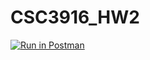 # CSC3916_HW2
[![Run in Postman](https://run.pstmn.io/button.svg)](https://app.getpostman.com/run-collection/c0ef57cc7a9cf57ec3ea#?env%5BHomework2%5D=W3sia2V5IjoidG9rZW4iLCJ2YWx1ZSI6IkpXVCBleUpoYkdjaU9pSklVekkxTmlJc0luUjVjQ0k2SWtwWFZDSjkuZXlKcFpDSTZJakF5TjJSbFpUbGxZV0UzTkdaaU5qSTBZemxoWWpOaE0yTm1aR015WTJOalpqazROVFUzT0dFaUxDSjFjMlZ5Ym1GdFpTSTZJa3BsY21WdGVTSXNJbWxoZENJNk1UWXhORGN4TkRnM09YMC54Z3A0dW5pSjY5cVVRV3F4bEQ0eDEtN19nY2lmMmd1TXNyX284SmtSVEFvIiwiZW5hYmxlZCI6dHJ1ZX0seyJrZXkiOiJ7e3Rva2VufX0iLCJ2YWx1ZSI6Impzb24uYm9keS50b2tlbiIsImVuYWJsZWQiOnRydWV9LHsia2V5IjoiZWNob1BocmFzZSIsInZhbHVlIjoiSGVsbG8gVGhlcmUiLCJlbmFibGVkIjp0cnVlfV0=)
